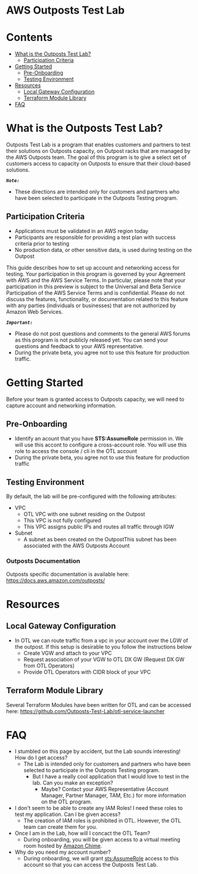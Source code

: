 
AWS Outposts Test Lab
=====================

Contents
========

* [What is the Outposts Test Lab?](#what-is-the-outposts-test-lab)
	* [Participation Criteria](#participation-criteria)
* [Getting Started](#getting-started)
	* [Pre-Onboarding](#pre-onboarding)
	* [Testing Environment](#testing-environment)
* [Resources](#resources)
	* [Local Gateway Configuration](#local-gateway-configuration)
	* [Terraform Module Library](#terraform-module-library)
* [FAQ](#faq)

# What is the Outposts Test Lab?


Outposts Test Lab is a program that enables customers and partners to test their solutions on Outposts capacity, on Outpost racks that are managed by the AWS Outposts team. The goal of this program is to give a select set of customers access to capacity on Outposts to ensure that their cloud-based solutions.

***``Note:``***
- These directions are intended only for customers and partners who have been selected to participate in the Outposts Testing program.



## Participation Criteria

- Applications must be validated in an AWS region today
- Participants are responsible for providing a test plan with success criteria prior to testing
- No production data, or other sensitive data, is used during testing on the Outpost


This guide describes how to set up account and networking access for testing. Your participation in this program is governed by your Agreement with AWS and the AWS Service Terms. In particular, please note that your participation in this preview is subject to the Universal and Beta Service Participation of the AWS Service Terms and is confidential. Please do not discuss the features, functionality, or documentation related to this feature with any parties (individuals or businesses) that are not authorized by Amazon Web Services.

***``Important:``***
- Please do not post questions and comments to the general AWS forums as this program is not publicly released yet. You can send your questions and feedback to your AWS representative.
- During the private beta, you agree not to use this feature for production traffic.



# Getting Started


Before your team is granted access to Outposts capacity, we will need to capture account and networking information.
## Pre-Onboarding

- Identify an acount that you have **STS:AssumeRole** permission in. We will use this accont to configure a cross-account role. You will use this role to access the console / cli in the OTL account
- During the private beta, you agree not to use this feature for production traffic

## Testing Environment


By default, the lab will be pre-configured with the following attributes:
- VPC
    - OTL VPC with one subnet residing on the Outpost
    - This VPC is not fully configured
    - This VPC assigns public IPs and routes all traffic through IGW
- Subnet
    - A subnet as been created on the OutpostThis subnet has been associated with the AWS Outposts Account

### Outposts Documentation


Outposts specific documentation is available here: https://docs.aws.amazon.com/outposts/
# Resources

## Local Gateway Configuration

- In OTL we can route traffic from a vpc in your account over the LGW of the outpost. If this setup is desirable to you follow the instructions below
    - Create VGW and attach to your VPC
    - Request association of your VGW to OTL DX GW (Request DX GW from OTL Operators)
    - Provide OTL Operators with CIDR block of your VPC

## Terraform Module Library


Several Terraform Modules have been written for OTL and can be accessed here: https://github.com/Outposts-Test-Lab/otl-service-launcher
# FAQ

- I stumbled on this page by accident, but the Lab sounds interesting! How do I get access?
    - The Lab is intended only for customers and partners who have been selected to participate in the Outposts Testing program.
        - But I have a really cool application that I would love to test in the lab. Can you make an exception?
            - Maybe? Contact your AWS Representative (Account Manager, Partner Manager, TAM, Etc.) for more information on the OTL program.
- I don't seem to be able to create any IAM Roles! I need these roles to test my application. Can I be given access?
    - The creation of IAM roles is prohibited in OTL.  However, the OTL team can create them for you.
- Once I am in the Lab, how will I concact the OTL Team?
    - During onboarding, you will be given access to a virtual meeting room hosted by [Amazon Chime](https://app.chime.aws).
- Why do you need my account number?
    - During onboarding, we will grant [sts:AssumeRole](https://docs.aws.amazon.com/STS/latest/APIReference/API_AssumeRole.html) access to this account so that you can access the Outposts Test Lab.

